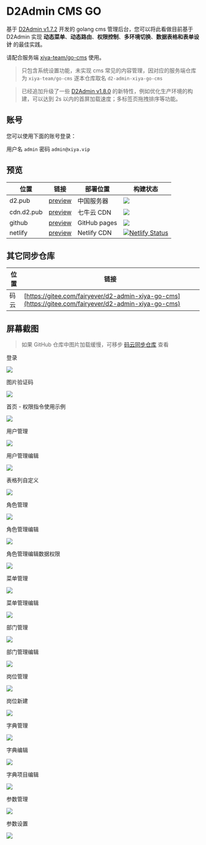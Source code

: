 # D2Admin CMS GO

基于 [D2Admin v1.7.2](https://github.com/d2-projects/d2-admin) 开发的 golang cms 管理后台，您可以将此看做目前基于 D2Admin 实现 **动态菜单**、**动态路由**、**权限控制**、**多环境切换**、**数据表格和表单设计** 的最佳实践。

请配合服务端 [xiya-team/go-cms](https://github.com/xiya-team/go-cms) 使用。

> 只包含系统设置功能，未实现 cms 常见的内容管理，因对应的服务端仓库为 `xiya-team/go-cms` 遂本仓库取名 `d2-admin-xiya-go-cms`

> 已经追加升级了一些 [D2Admin v1.8.0](https://github.com/d2-projects/d2-admin/releases/tag/1.8.0) 的新特性，例如优化生产环境的构建，可以达到 2s 以内的首屏加载速度；多标签页拖拽排序等功能。

## 账号

您可以使用下面的账号登录：

用户名 `admin` 密码 `admin@xiya.vip`

## 预览

| 位置 | 链接 | 部署位置 | 构建状态 |
| --- | --- | --- | --- |
| d2.pub | [preview](https://d2.pub/d2-admin-xiya-go-cms/preview) | 中国服务器 | [![](https://github.com/d2-projects/d2-admin-xiya-go-cms/workflows/Deploy%20https%3A%2F%2Fd2.pub/badge.svg)](https://github.com/d2-projects/d2-admin-xiya-go-cms/actions?query=workflow%3A%22Deploy+https%3A%2F%2Fd2.pub%22) |
| cdn.d2.pub | [preview](https://cdn.d2.pub/d2-admin-xiya-go-cms/preview) | 七牛云 CDN | [![](https://github.com/d2-projects/d2-admin-xiya-go-cms/workflows/Deploy%20https%3A%2F%2Fcdn.d2.pub/badge.svg)](https://github.com/d2-projects/d2-admin-xiya-go-cms/actions?query=workflow%3A%22Deploy+https%3A%2F%2Fcdn.d2.pub%22) |
| github | [preview](https://d2-projects.github.io/d2-admin-xiya-go-cms) | GitHub pages | [![](https://github.com/d2-projects/d2-admin-xiya-go-cms/workflows/Deploy%20Github/badge.svg)](https://github.com/d2-projects/d2-admin-xiya-go-cms/actions?query=workflow%3A%22Deploy+Github%22) |
| netlify | [preview](https://d2-admin-xiya-go-cms.netlify.com) | Netlify CDN | [![Netlify Status](https://api.netlify.com/api/v1/badges/8fea8718-2196-45de-bbb8-436c3f4da408/deploy-status)](https://app.netlify.com/sites/d2-admin-xiya-go-cms/deploys) |

## 其它同步仓库

| 位置 | 链接 |
| --- | --- |
| 码云 | [https://gitee.com/fairyever/d2-admin-xiya-go-cms](https://gitee.com/fairyever/d2-admin-xiya-go-cms) |

## 屏幕截图

> 如果 GitHub 仓库中图片加载缓慢，可移步 [码云同步仓库](https://gitee.com/fairyever/d2-admin-xiya-go-cms) 查看

登录

![](https://cdn.d2.pub/files/image-hosting/20200213103203.png)

图片验证码

![](https://cdn.d2.pub/files/image-hosting/20200213103225.png)

首页 - 权限指令使用示例

![](https://cdn.d2.pub/files/image-hosting/20200213103241.png)

用户管理

![](https://cdn.d2.pub/files/image-hosting/20200213103304.png)

用户管理编辑

![](https://cdn.d2.pub/files/image-hosting/20200213103315.png)

表格列自定义

![](https://cdn.d2.pub/files/image-hosting/20200213103325.png)

角色管理

![](https://cdn.d2.pub/files/image-hosting/20200213103338.png)

角色管理编辑

![](https://cdn.d2.pub/files/image-hosting/20200213103346.png)

角色管理编辑数据权限

![](https://cdn.d2.pub/files/image-hosting/20200213103436.png)

菜单管理

![](https://cdn.d2.pub/files/image-hosting/20200213103509.png)

菜单管理编辑

![](https://cdn.d2.pub/files/image-hosting/20200213103525.png)

部门管理

![](https://cdn.d2.pub/files/image-hosting/20200213103542.png)

部门管理编辑

![](https://cdn.d2.pub/files/image-hosting/20200213103556.png)

岗位管理

![](https://cdn.d2.pub/files/image-hosting/20200213103607.png)

岗位新建

![](https://cdn.d2.pub/files/image-hosting/20200213103616.png)

字典管理

![](https://cdn.d2.pub/files/image-hosting/20200213103626.png)

字典编辑

![](https://cdn.d2.pub/files/image-hosting/20200213103635.png)

字典项目编辑

![](https://cdn.d2.pub/files/image-hosting/20200213103710.png)

参数管理

![](https://cdn.d2.pub/files/image-hosting/20200213103723.png)

参数设置

![](https://cdn.d2.pub/files/image-hosting/20200213103732.png)
